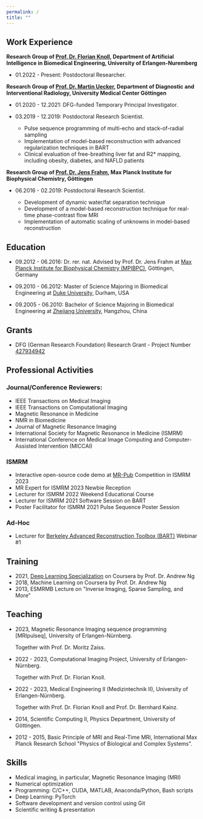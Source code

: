 ```yaml
---
permalink: /
title: ""
---
```


## Work Experience

**Research Group of [Prof. Dr. Florian Knoll](https://scholar.google.de/citations?user=FFUVmiUAAAAJ&hl=de), Department of Artificial Intelligence in Biomedical Engineering, University of Erlangen-Nuremberg**

* 01.2022 - Present: Postdoctoral Researcher.

**Research Group of [Prof. Dr. Martin Uecker](http://wwwuser.gwdg.de/~muecker1/), Department of Diagnostic and Interventional Radiology, University Medical Center Göttingen**

* 01.2020 - 12.2021: DFG-funded Temporary Principal Investigator.
* 03.2019 - 12.2019: Postdoctoral Research Scientist.

    - Pulse sequence programming of multi-echo and stack-of-radial sampling
    - Implementation of model-based reconstruction with advanced regularization techniques in BART
    - Clinical evaluation of free-breathing liver fat and R2* mapping, including obesity, diabetes, and NAFLD patients

**Research Group of [Prof. Dr. Jens Frahm](https://en.wikipedia.org/wiki/Jens_Frahm), Max Planck Institute for Biophysical Chemistry, Göttingen**

* 06.2016 - 02.2019: Postdoctoral Research Scientist.

    - Development of dynamic water/fat separation technique
    - Development of a model-based reconstruction technique for real-time phase-contrast flow MRI
    - Implementation of automatic scaling of unknowns in model-based reconstruction


## Education

* 09.2012 - 06.2016: Dr. rer. nat. Advised by Prof. Dr. Jens Frahm at [Max Planck Institute for Biophysical Chemistry (MPIBPC)](https://www.mpinat.mpg.de/en), Göttingen, Germany

* 09.2010 - 06.2012: Master of Science Majoring in Biomedical Engineering at [Duke University](https://www.duke.edu), Durham, USA

* 09.2005 - 06.2010: Bachelor of Science Majoring in Biomedical Engineering at [Zhejiang University](https://www.zju.edu.cn/english/), Hangzhou, China

## Grants

* DFG (German Research Foundation) Research Grant - Project Number [427934942](https://gepris.dfg.de/gepris/projekt/427934942)

## Professional Activities

### Journal/Conference Reviewers:
* IEEE Transactions on Medical Imaging
* IEEE Transactions on Computational Imaging
* Magnetic Resonance in Medicine
* NMR in Biomedicine
* Journal of Magnetic Resonance Imaging
* International Society for Magnetic Resonance in Medicine (ISMRM)
* International Conference on Medical Image Computing and Computer-Assisted Intervention (MICCAI)

### ISMRM
* Interactive open-source code demo at [MR-Pub](https://ismrm.github.io/mrpub/) Competition in ISMRM 2023
* MR Expert for ISMRM 2023 Newbie Reception
* Lecturer for ISMRM 2022 Weekend Educational Course
* Lecturer for ISMRM 2021 Software Session on BART
* Poster Facilitator for ISMRM 2021 Pulse Sequence Poster Session

### Ad-Hoc
* Lecturer for [Berkeley Advanced Reconstruction Toolbox (BART)](https://github.com/mrirecon/bart) Webinar #1

## Training

* 2021, [Deep Learning Specialization](/assets/certificates/Coursera_Deep_Learning_Specialization.pdf) on Coursera by Prof. Dr. Andrew Ng
* 2018, Machine Learning on Coursera by Prof. Dr. Andrew Ng
* 2013, ESMRMB Lecture on "Inverse Imaging, Sparse Sampling, and More"

## Teaching

* 2023, Magnetic Resonance Imaging sequence programming [MRIpulseq], University of Erlangen-Nürnberg.

    Together with Prof. Dr. Moritz Zaiss.

* 2022 - 2023, Computational Imaging Project, University of Erlangen-Nürnberg.

    Together with Prof. Dr. Florian Knoll.

* 2022 - 2023, Medical Engineering II (Medizintechnik II), University of Erlangen-Nürnberg.

    Together with Prof. Dr. Florian Knoll and Prof. Dr. Bernhard Kainz.

* 2014, Scientific Computing II, Physics Department, University of Göttingen.

* 2012 - 2015, Basic Principle of MRI and Real-Time MRI, International Max Planck Research School "Physics of Biological and Complex Systems".

## Skills

* Medical imaging, in particular, Magnetic Resonance Imaging (MRI)
* Numerical optimization
* Programming: C/C++, CUDA, MATLAB, Anaconda/Python, Bash scripts
* Deep Learning: PyTorch
* Software development and version control using Git
* Scientific writing & presentation
